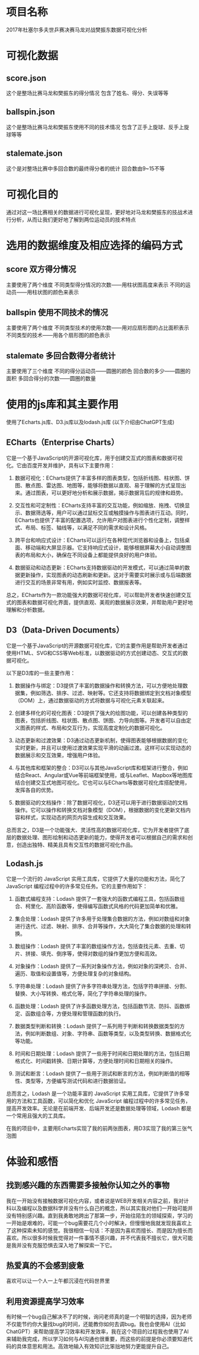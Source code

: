 # 项目名称
2017年杜塞尔多夫世乒赛决赛马龙对战樊振东数据可视化分析
# 可视化数据
## score.json
这个是整场比赛马龙和樊振东的得分情况
包含了姓名、得分、失误等等
## ballspin.json
这个是整场比赛马龙和樊振东使用不同的技术情况
包含了正手上旋球、反手上旋球等等
## stalemate.json
这个是对整场比赛中多回合数的最终得分者的统计
回合数由9~15不等
# 可视化目的
通过对这一场比赛相关的数据进行可视化呈现，更好地对马龙和樊振东的技战术进行分析，从而让我们更好地了解到两位运动员的技术特点
# 选用的数据维度及相应选择的编码方式
## score 双方得分情况
主要使用了两个维度
不同类型得分情况的次数——用柱状图高度来表示
不同的运动员——用柱状图的颜色来表示
## ballspin 使用不同技术的情况
主要使用了两个维度
不同类型技术的使用次数——用对应扇形图的占比面积表示
不同类型的技术——用各个扇形图的颜色表示
## stalemate 多回合数得分者统计
主要使用了三个维度
不同的得分运动员——圆圈的颜色
回合数的多少——圆圈的面积
多回合得分的次数——圆圈的数量
# 使用的js库和其主要作用
使用了Echarts.js库、D3.js库以及lodash.js库
(以下介绍由ChatGPT生成)
## ECharts（Enterprise Charts）
它是一个基于JavaScript的开源可视化库，用于创建交互式的图表和数据可视化。它由百度开发并维护，具有以下主要作用：

1. 数据可视化：ECharts提供了丰富多样的图表类型，包括折线图、柱状图、饼图、散点图、雷达图、地图等，能够将数据以直观、易于理解的方式呈现出来。通过图表，可以更好地分析和展示数据，揭示数据背后的规律和趋势。

2. 交互性和可定制性：ECharts支持丰富的交互功能，例如缩放、拖拽、切换显示、数据筛选等，用户可以通过鼠标交互或触摸操作与图表进行互动。同时，ECharts也提供了丰富的配置选项，允许用户对图表进行个性化定制，调整样式、布局、标签、轴线等，以满足不同的需求和设计风格。

3. 跨平台和响应式设计：ECharts可以运行在各种现代浏览器和设备上，包括桌面、移动端和大屏显示器。它支持响应式设计，能够根据屏幕大小自动调整图表的布局和大小，确保在不同设备上都能提供良好的用户体验。

4. 数据驱动和动态更新：ECharts支持数据驱动的开发模式，可以通过简单的数据更新操作，实现图表的动态刷新和更新。这对于需要实时展示或与后端数据进行交互的场景非常有用，例如实时监控、数据报表等。

总之，ECharts作为一款功能强大的数据可视化库，可以帮助开发者快速创建交互式的图表和数据可视化界面，提供直观、美观的数据展示效果，并帮助用户更好地理解和分析数据。

## D3（Data-Driven Documents）
它是一个基于JavaScript的开源数据可视化库，它的主要作用是帮助开发者通过使用HTML、SVG和CSS等Web标准，以数据驱动的方式创建动态、交互式的数据可视化。

以下是D3库的一些主要作用：

1. 数据操作与绑定：D3提供了丰富的数据操作和转换方法，可以方便地处理数据集，例如筛选、排序、过滤、映射等。它还支持将数据绑定到文档对象模型（DOM）上，通过数据驱动的方式将数据与可视化元素关联起来。

2. 创建多样化的可视化图表：D3提供了强大的绘图功能，可以创建各种类型的图表，包括折线图、柱状图、散点图、饼图、力导向图等。开发者可以自由定义图表的样式、布局和交互行为，实现高度定制化的数据可视化。

3. 动态更新和过渡效果：D3通过动态更新机制，使得图表能够根据数据的变化实时更新，并且可以使用过渡效果实现平滑的动画过渡。这样可以实现动态的数据展示和交互效果，增强用户体验。

4. 与其他库和框架的整合：D3可以与其他JavaScript库和框架进行整合，例如结合React、Angular或Vue等前端框架使用，或与Leaflet、Mapbox等地图库结合创建交互式地图可视化。它也可以与ECharts等数据可视化库搭配使用，发挥各自的优势。

5. 数据驱动的文档操作：除了数据可视化，D3还可以用于进行数据驱动的文档操作。它可以操作和转换文档对象模型（DOM），根据数据的变化更新文档内容和样式，实现动态的网页内容生成和交互效果。

总而言之，D3是一个功能强大、灵活性高的数据可视化库，它为开发者提供了底层的数据处理、图形绘制和动态更新的能力，使得开发者可以根据自己的需求和创意，创造出独特、精美且具有交互性的数据可视化作品。

## Lodash.js 
它是一个流行的 JavaScript 实用工具库，它提供了大量的功能和方法，简化了 JavaScript 编程过程中的许多常见任务。它的主要作用如下：

1. 函数式编程支持：Lodash 提供了一套强大的函数式编程工具，包括函数组合、柯里化、高阶函数等，使得编写函数式风格的代码更加简单和优雅。

2. 集合处理：Lodash 提供了许多用于处理集合数据的方法，例如对数组和对象进行迭代、过滤、映射、排序、合并等操作，大大简化了集合数据的处理和转换。

3. 数组操作：Lodash 提供了丰富的数组操作方法，包括查找元素、去重、切片、拼接、填充、倒序等，使得对数组的操作更加方便和高效。

4. 对象操作：Lodash 提供了一系列对象操作方法，例如对象的深拷贝、合并、遍历、取值和设置值等，方便处理复杂的对象结构。

5. 字符串处理：Lodash 提供了许多字符串处理方法，包括字符串拼接、分割、替换、大小写转换、格式化等，简化了字符串处理的操作。

6. 函数处理：Lodash 提供了许多函数处理方法，包括函数节流、防抖、函数绑定、函数组合等，方便处理和管理函数的执行。

7. 数据类型判断和转换：Lodash 提供了一系列用于判断和转换数据类型的方法，例如判断数组、对象、字符串、函数等类型，以及类型转换、数据格式化等功能。

8. 时间和日期处理：Lodash 提供了一些用于时间和日期处理的方法，包括日期格式化、时间戳转换、日期计算等，方便处理时间和日期相关的操作。

9. 测试和断言：Lodash 提供了一些用于测试和断言的方法，例如判断值的相等性、类型等，方便编写测试代码和进行数据验证。

总而言之，Lodash 是一个功能丰富的 JavaScript 实用工具库，它提供了许多常用的方法和工具函数，可以简化和优化 JavaScript 编程过程中的许多常见任务，提高开发效率。无论是在前端开发、后端开发还是数据处理等领域，Lodash 都是一个常用且强大的工具库。

在我的项目中，主要用Echarts实现了我的前两张图表，用D3实现了我的第三张气泡图
# 体验和感悟
## 找到感兴趣的东西需要多接触你认知之外的事物
我在一开始没有接触数据可视化内容，或者说是WEB开发相关内容之前，我对计科以及编程以及数据科学并没有什么自己的概念，所以其实我对他们一开始可能并没有特别感兴趣。直到我勇敢地跨出了那第一步，开始往陌生的领域探索，学习的一开始是艰难的，可能一个bug需要花几个小时解决，但慢慢地我就发现我喜欢上了这种探索未知的感觉。我很相信一句话：不是因为喜欢而擅长、而是因为擅长而喜欢。所以很多时候我觉得对一件事情不感兴趣，并不代表我不擅长它，很大可能是我并没有克服恐惧去深入地了解探索一下它。
## 热爱真的不会感到疲惫
喜欢可以让一个人一上午都沉浸在代码世界里
## 利用资源提高学习效率
有时候一个bug自己解决不了的时候，询问老师真的是一个明智的选择，因为老师不仅能节约你大量找bug的时间，还能教你如何去调bug。我也会使用AI（比如ChatGPT）来帮助提高学习效率和开发效率，我在这个项目的过程我也使用了AI来辅助我完成，所以学习如何与AI沟通也很重要，而这些的前提是你必须要知道代码的具体意思和用法。高效地输入有效知识比笨拙地努力更能提升自己。